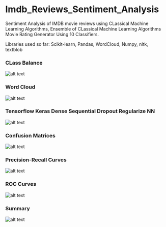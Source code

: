 # Imdb_Reviews_Sentiment_Analysis
Sentiment Analysis of IMDB movie reviews using CLassical Machine Learning Algorithms,
Ensemble of CLassical Machine Learning Algorithms 
Movie Rating Generator Using 10 Classifiers.


Libraries used so far: Scikit-learn, Pandas, WordCloud, Numpy, nltk, textblob <br/>

### CLass Balance
![alt text](https://github.com/splAcharya/Imdb_Reviews_Sentiment_Analysis/blob/main/results/Data_Classes.png?raw=true) <br/>

### Word Cloud 
![alt text](https://github.com/splAcharya/Imdb_Reviews_Sentiment_Analysis/blob/main/results/word_cloud.png?raw=true) <br/>

### Tensorflow Keras Dense Sequential Dropout Regularize NN
![alt text](https://github.com/splAcharya/Imdb_Reviews_Sentiment_Analysis/blob/main/results/nn_train.jpg?raw=true) <br/>


### Confusion Matrices
![alt text](https://github.com/splAcharya/Imdb_Reviews_Sentiment_Analysis/blob/main/results/confusion_matrix.png?raw=true) <br/>


### Precision-Recall Curves
![alt text](https://github.com/splAcharya/Imdb_Reviews_Sentiment_Analysis/blob/main/results/P_r_curve.png?raw=true) <br/>


### ROC Curves
![alt text](https://github.com/splAcharya/Imdb_Reviews_Sentiment_Analysis/blob/main/results/ROC_cruve.png?raw=true) <br/>


### Summary
![alt text](https://github.com/splAcharya/Imdb_Reviews_Sentiment_Analysis/blob/main/results/Summary.jpg?raw=true) <br/>


